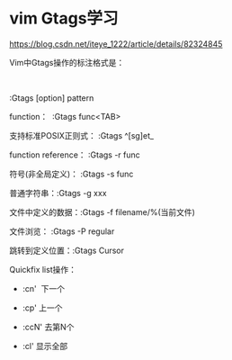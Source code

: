 vim Gtags学习
=============

https://blog.csdn.net/iteye_1222/article/details/82324845

Vim中Gtags操作的标注格式是：

 

:Gtags [option] pattern

function：  :Gtags func\<TAB\>

支持标准POSIX正则式： :Gtags \^[sg]et\_

function reference： :Gtags -r func

符号(非全局定义)： :Gtags -s func

普通字符串：:Gtags -g xxx

文件中定义的数据：:Gtags -f filename/%(当前文件)

文件浏览： :Gtags -P regular

跳转到定义位置：:Gtags Cursor

Quickfix list操作：

-   :cn'  下一个

-   :cp' 上一个

-   :ccN' 去第N个

-   :cl' 显示全部
